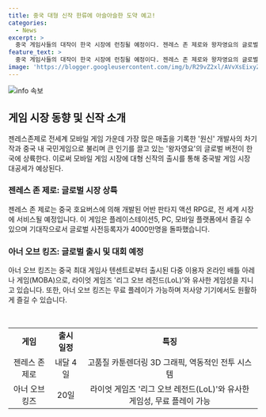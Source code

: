 ```yaml
---
title: 중국 대형 신작 한류에 아슬아슬한 도약 예고!
categories:
  - News
excerpt: >
  중국 게임사들의 대작이 한국 시장에 런칭될 예정이다. 젠레스 존 제로와 왕자영요의 글로벌 버전이 출시되며, 두 게임은 모바일 앱마켓에서 큰 성과를 거뒀던 중국 게임사들의 새로운 야심작이다. 이에 따라 한국에서도 오프라인 이벤트와 복합문화행사가 예정되어 있으며, 다양한 게임을 통해 대중들에게 더 나은 즐거움을 제공할 계획이다. 또한 텐센트도 아너 오브 킹즈를 공식 출시하며 국제 대회도 개최할 예정이다. 이달에는 배틀 에이스의 비공개 테스트도 시작된다.
feature_text: >
  중국 게임사들의 대작이 한국 시장에 런칭될 예정이다. 젠레스 존 제로와 왕자영요의 글로벌 버전이 출시되며, 두 게임은 모바일 앱마켓에서 큰 성과를 거뒀던 중국 게임사들의 새로운 야심작이다. 이에 따라 한국에서도 오프라인 이벤트와 복합문화행사가 예정되어 있으며, 다양한 게임을 통해 대중들에게 더 나은 즐거움을 제공할 계획이다. 또한 텐센트도 아너 오브 킹즈를 공식 출시하며 국제 대회도 개최할 예정이다. 이달에는 배틀 에이스의 비공개 테스트도 시작된다.
image: 'https://blogger.googleusercontent.com/img/b/R29vZ2xl/AVvXsEixyZcFfHzMRdzZMjFBmAUKJYCLCGyLL1o632UiGVXcaFdKo_bkvkuCioo0uUKlGfBVcT3P84aROyZIXSBEx3Aw5nCQ3pTgDom1WDC4m8eifvWiAmWEEVb4x6G_l8C0QH225ldMjyaFvpxGEBGNO37VmDTDMHGhJPq73UglMfDca1-0aw/s1600/blogspot.png'
---
```


<p><img src="https://blogger.googleusercontent.com/img/b/R29vZ2xl/AVvXsEixyZcFfHzMRdzZMjFBmAUKJYCLCGyLL1o632UiGVXcaFdKo_bkvkuCioo0uUKlGfBVcT3P84aROyZIXSBEx3Aw5nCQ3pTgDom1WDC4m8eifvWiAmWEEVb4x6G_l8C0QH225ldMjyaFvpxGEBGNO37VmDTDMHGhJPq73UglMfDca1-0aw/s1600/blogspot.png" alt="info 속보" /></p>

<h2 data-ke-size="size26">게임 시장 동향 및 신작 소개</h2>

<p data-ke-size="size16">젠레스존제로 전세계 모바일 게임 가운데 가장 많은 매출을 기록한 '원신' 개발사의 차기작과 중국 내 국민게임으로 불리며 큰 인기를 끌고 있는 '왕자영요'의 글로벌 버전이 한국에 상륙한다. 이로써 모바일 게임 시장에 대형 신작의 출시를 통해 중국발 게임 시장 대공세가 예상된다.</p>

<h3>젠레스 존 제로: 글로벌 시장 상륙</h3>

<p data-ke-size="size16">젠레스 존 제로는 중국 호요버스에 의해 개발된 어반 판타지 액션 RPG로, 전 세계 시장에 서비스될 예정입니다. 이 게임은 플레이스테이션5, PC, 모바일 플랫폼에서 즐길 수 있으며 기대작으로서 글로벌 사전등록자가 4000만명을 돌파했습니다.</p>

<h3>아너 오브 킹즈: 글로벌 출시 및 대회 예정</h3>

<p data-ke-size="size16">아너 오브 킹즈는 중국 최대 게임사 텐센트로부터 출시된 다중 이용자 온라인 배틀 아레나 게임(MOBA)으로, 라이엇 게임즈 '리그 오브 레전드(LoL)'와 유사한 게임성을 지니고 있습니다. 또한, 아너 오브 킹즈는 무료 플레이가 가능하며 저사양 기기에서도 원활하게 즐길 수 있습니다.</p>

<p data-ke-size="size16">&nbsp;</p>

<table>
    <tbody>
        <tr>
            <td style="text-align: center; height: 17px;"><b>게임</b></td>
            <td style="text-align: center; height: 17px;"><b>출시 일정</b></td>
            <td style="text-align: center; height: 17px;"><b>특징</b></td>
        </tr>
        <tr>
            <td style="text-align: center; height: 17px;">젠레스 존 제로</td>
            <td style="text-align: center; height: 17px;">내달 4일</td>
            <td style="text-align: center; height: 17px;">고품질 카툰렌더링 3D 그래픽, 역동적인 전투 시스템</td>
        </tr>
        <tr>
            <td style="text-align: center; height: 17px;">아너 오브 킹즈</td>
            <td style="text-align: center; height: 17px;">20일</td>
            <td style="text-align: center; height: 17px;">라이엇 게임즈 '리그 오브 레전드(LoL)'와 유사한 게임성, 무료 플레이 가능</td>
        </tr>
    </tbody>
</table>

